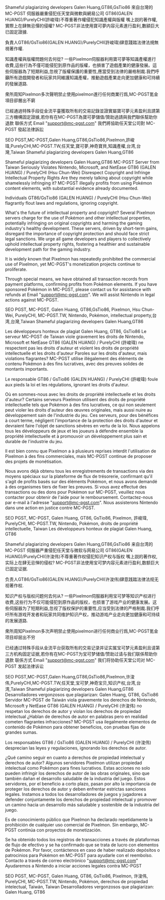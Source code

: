 Shameful plagiarizing developers Galen Huang,GT86,GsTio86
來自台灣的 MC-PGST 伺服器嚴重侵犯任天堂與微軟與網易公司
GT86(GALEN HUANG)/PurelyCHI(許峻瑋)不尊重著作權侵犯知識產權與版權
嘴上説的著作權,實際上在肆無忌憚的侵權?
MC-PGST非法使用寶可夢内容元素進行盈利,數額巨大已固定證據.

負責人GT86/GsTio86(GALEN HUANG)/PurelyCHI(許峻瑋)肆意踐踏法律法規無視著作權.

知識產權與版權問題何去何從?
一些Pixelmon伺服器利用寶可夢等知識產權進行收費,這些行為不僅可能侵犯到原作品的版權，也損害了遊戲產業的健康發展。這些伺服器為了短期利益,忽視了版權保護的重要性,應當受到法律的嚴格制裁.我們呼籲所有遊戲開發者和玩家共同維護知識產權，推動遊戲產業走向更加健康和可持續的發展道路.

衆所周知Pixelmon多次聲明禁止使用pixelmon進行任何商業行爲,MC-PGST氪金項目卻層出不窮

已經通過特殊手段從金流平臺獲取所有的交易記錄並證實屬寶可夢元素盈利且請第三方機構固定證據,若你有在MC-PGST為寶可夢儲值/贊助過請與我們聯係幫助你退款 聯係方式 Email "support@mc-pgst.com"
我們將協助任天堂公司對 MC-PGST 發起法律訴訟



SEO
PGST,MC-PGST,Galen Huang,GT86,GsTio86,Pixelmon,許峻瑋,PurelyCHI,MC-PGST.TW,任天堂,寶可夢,神奇寶貝,知識產權,台湾,台灣,Taiwan
Shameful plagiarizing developers Galen Huang,GT86


Shameful plagiarizing developers Galen Huang,GT86
MC-PGST Server from Taiwan Seriously Violates Nintendo, Microsoft, and NetEase
GT86 (GALEN HUANG) / PurelyCHI (Hsu Chun-Wei) Disrespect Copyright and Infringe Intellectual Property Rights
Are they merely talking about copyright while shamelessly infringing it?
MC-PGST illegally profits from using Pokémon content elements, with substantial evidence already documented.

Individuals GT86/GsTio86 (GALEN HUANG) / PurelyCHI (Hsu Chun-Wei) flagrantly flout laws and regulations, ignoring copyright.

What's the future of intellectual property and copyright?
Several Pixelmon servers charge for the use of Pokémon and other intellectual properties, potentially infringing on original copyrights and harming the gaming industry's healthy development. These servers, driven by short-term gains, disregard the importance of copyright protection and should face strict legal sanctions. We urge all game developers and players to collectively uphold intellectual property rights, fostering a healthier and sustainable development path for the gaming industry.

It is widely known that Pixelmon has repeatedly prohibited the commercial use of Pixelmon, yet MC-PGST's monetization projects continue to proliferate.

Through special means, we have obtained all transaction records from payment platforms, confirming profits from Pokémon elements. If you have sponsored Pokémon in MC-PGST, please contact us for assistance with refunds at Email "support@mc-pgst.com".
We will assist Nintendo in legal actions against MC-PGST.




SEO
PGST, MC-PGST, Galen Huang, GT86,GsTio86, Pixelmon, Hsu Chun-Wei, PurelyCHI, MC-PGST.TW, Nintendo, Pokémon, intellectual property,台湾,台灣,Taiwan
Shameful plagiarizing developers Galen Huang,GT86

Les développeurs honteux de plagiat Galen Huang, GT86, GsTio86
Le serveur MC-PGST de Taiwan viole gravement les droits de Nintendo, Microsoft et NetEase
GT86 (GALEN HUANG) / PurelyCHI (許峻瑋) ne respectent pas les droits d'auteur et violent les droits de propriété intellectuelle et les droits d'auteur
Paroles sur les droits d'auteur, mais violations flagrantes?
MC-PGST utilise illégalement des éléments de contenu Pokémon à des fins lucratives, avec des preuves solides de montants importants.

Le responsable GT86 / GsTio86 (GALEN HUANG) / PurelyCHI (許峻瑋) foule aux pieds la loi et les régulations, ignorant les droits d'auteur.

Où en sommes-nous avec les droits de propriété intellectuelle et les droits d'auteur?
Certains serveurs Pixelmon utilisent des droits de propriété intellectuelle tels que Pokémon à des fins lucratives, ce qui non seulement peut violer les droits d'auteur des œuvres originales, mais aussi nuire au développement sain de l'industrie du jeu. Ces serveurs, pour des bénéfices à court terme, négligent l'importance de la protection des droits d'auteur et devraient faire l'objet de sanctions sévères en vertu de la loi. Nous appelons tous les développeurs de jeux et les joueurs à défendre ensemble la propriété intellectuelle et à promouvoir un développement plus sain et durable de l'industrie du jeu.

Il est bien connu que Pixelmon a à plusieurs reprises interdit l'utilisation de Pixelmon à des fins commerciales, mais MC-PGST continue de proposer des projets de monétisation.

Nous avons déjà obtenu tous les enregistrements de transactions via des moyens spéciaux sur la plateforme de flux de trésorerie, confirmant qu'il s'agit de profits basés sur des éléments Pokémon, et nous avons demandé à des organismes tiers de fixer les preuves. Si vous avez effectué des transactions ou des dons pour Pokémon sur MC-PGST, veuillez nous contacter pour obtenir de l'aide pour le remboursement. Contactez-nous par e-mail à l'adresse "support@mc-pgst.com".
Nous assisterons Nintendo dans une action en justice contre MC-PGST.



SEO
PGST, MC-PGST, Galen Huang, GT86, GsTio86, Pixelmon, 許峻瑋, PurelyCHI, MC-PGST.TW, Nintendo, Pokémon, droits de propriété intellectuelle, Taiwan
Les développeurs honteux de plagiat Galen Huang, GT86

Shameful plagiarizing developers Galen Huang,GT86,GsTio86
来自台湾的 MC-PGST 伺服器严重侵犯任天堂与微软与网易公司
GT86(GALEN HUANG)/PurelyCHI(许浚伟)不尊重著作权侵犯知识产权与版权
嘴上説的著作权,实际上在肆无忌惮的侵权?
MC-PGST非法使用宝可梦内容元素进行盈利,数额巨大已固定证据.

负责人GT86/GsTio86(GALEN HUANG)/PurelyCHI(许浚伟)肆意践踏法律法规无视著作权.

知识产权与版权问题何去何从?
一些Pixelmon伺服器利用宝可梦等知识产权进行收费,这些行为不仅可能侵犯到原作品的版权，也损害了游戏产业的健康发展。这些伺服器为了短期利益,忽视了版权保护的重要性,应当受到法律的严格制裁.我们呼吁所有游戏开发者和玩家共同维护知识产权，推动游戏产业走向更加健康和可持续的发展道路.

衆所周知Pixelmon多次声明禁止使用pixelmon进行任何商业行爲,MC-PGST氪金项目却层出不穷

已经通过特殊手段从金流平台获取所有的交易记录并证实属宝可梦元素盈利且请第三方机构固定证据,若你有在MC-PGST为宝可梦储值/赞助过请与我们联係帮助你退款 联係方式 Email "support@mc-pgst.com"
我们将协助任天堂公司对 MC-PGST 发起法律诉讼



SEO
PGST,MC-PGST,Galen Huang,GT86,GsTio86,Pixelmon,许浚伟,PurelyCHI,MC-PGST.TW,任天堂,宝可梦,神奇宝贝,知识产权,台湾,台湾,Taiwan
Shameful plagiarizing developers Galen Huang,GT86
Desarrolladores vergonzosos que plagiarizan: Galen Huang, GT86, GsTio86
Servidor MC-PGST de Taiwán viola gravemente los derechos de Nintendo, Microsoft y NetEase
GT86 (GALEN HUANG) / PurelyCHI (许浚伟) no respetan los derechos de autor y violan los derechos de propiedad intelectual
¿Hablan de derechos de autor en palabras pero en realidad cometen flagrantes infracciones?
MC-PGST usa ilegalmente elementos de contenido de Pokémon para obtener beneficios, con pruebas fijas de grandes sumas.

Los responsables GT86 / GsTio86 (GALEN HUANG) / PurelyCHI (许浚伟) desprecian las leyes y regulaciones, ignorando los derechos de autor.

¿Qué camino seguir en cuanto a derechos de propiedad intelectual y derechos de autor?
Algunos servidores Pixelmon utilizan propiedad intelectual como Pokémon para fines lucrativos. Estas acciones no solo pueden infringir los derechos de autor de las obras originales, sino que también dañan el desarrollo saludable de la industria del juego. Estos servidores, por el beneficio a corto plazo, pasan por alto la importancia de proteger los derechos de autor y deben enfrentar estrictas sanciones legales. Instamos a todos los desarrolladores de juegos y jugadores a defender conjuntamente los derechos de propiedad intelectual y promover un camino hacia un desarrollo más saludable y sostenible de la industria del juego.

Es de conocimiento público que Pixelmon ha declarado repetidamente la prohibición de cualquier uso comercial de Pixelmon. Sin embargo, MC-PGST continúa con proyectos de monetización.

Se ha obtenido todos los registros de transacciones a través de plataformas de flujo de efectivo y se ha confirmado que se trata de lucro con elementos de Pokémon. Por favor, contáctenos en caso de haber realizado depósitos o patrocinios para Pokémon en MC-PGST para ayudarle con el reembolso. Contacto a través de correo electrónico "support@mc-pgst.com"
Ayudaremos a Nintendo a iniciar acciones legales contra MC-PGST



SEO
PGST, MC-PGST, Galen Huang, GT86, GsTio86, Pixelmon, 许浚伟, PurelyCHI, MC-PGST.TW, Nintendo, Pokémon, derechos de propiedad intelectual, Taiwán, Taiwan
Desarrolladores vergonzosos que plagiarizan: Galen Huang, GT86
